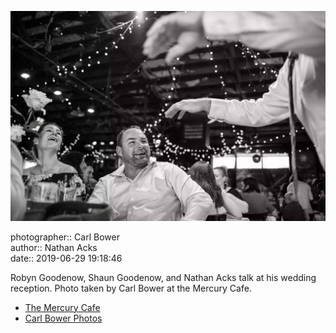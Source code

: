 ![Robyn Goodenow, Shaun Goodenow, and Nathan Acks talk](assets/2019-06-29-set-3-the-reception-52.webp)

photographer:: Carl Bower  
author:: Nathan Acks  
date:: 2019-06-29 19:18:46

Robyn Goodenow, Shaun Goodenow, and Nathan Acks talk at his wedding reception. Photo taken by Carl Bower at the Mercury Cafe.

* [The Mercury Cafe](http://mercurycafe.com)
* [Carl Bower Photos](https://carlbowerphotos.com)
